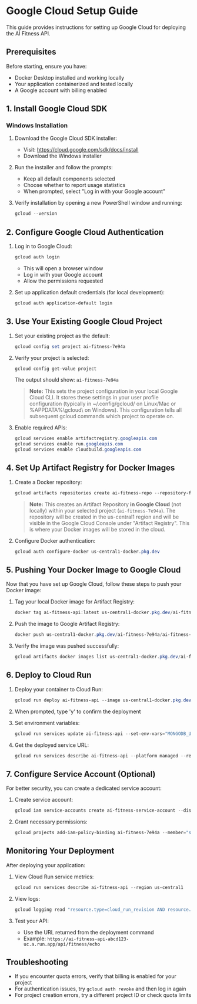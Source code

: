 # Google Cloud Setup Guide

This guide provides instructions for setting up Google Cloud for deploying the AI Fitness API.

## Prerequisites

Before starting, ensure you have:

- Docker Desktop installed and working locally
- Your application containerized and tested locally
- A Google account with billing enabled

## 1. Install Google Cloud SDK

### Windows Installation

1. Download the Google Cloud SDK installer:

   - Visit: https://cloud.google.com/sdk/docs/install
   - Download the Windows installer

2. Run the installer and follow the prompts:

   - Keep all default components selected
   - Choose whether to report usage statistics
   - When prompted, select "Log in with your Google account"

3. Verify installation by opening a new PowerShell window and running:
   ```powershell
   gcloud --version
   ```

## 2. Configure Google Cloud Authentication

1. Log in to Google Cloud:

   ```powershell
   gcloud auth login
   ```

   - This will open a browser window
   - Log in with your Google account
   - Allow the permissions requested

2. Set up application default credentials (for local development):
   ```powershell
   gcloud auth application-default login
   ```

## 3. Use Your Existing Google Cloud Project

1. Set your existing project as the default:

   ```powershell
   gcloud config set project ai-fitness-7e94a
   ```

2. Verify your project is selected:

   ```powershell
   gcloud config get-value project
   ```

   The output should show: `ai-fitness-7e94a`

   > **Note:** This sets the project configuration in your local Google Cloud CLI. It stores these settings in your user profile configuration (typically in ~/.config/gcloud/ on Linux/Mac or %APPDATA%\gcloud\ on Windows). This configuration tells all subsequent gcloud commands which project to operate on.

3. Enable required APIs:
   ```powershell
   gcloud services enable artifactregistry.googleapis.com
   gcloud services enable run.googleapis.com
   gcloud services enable cloudbuild.googleapis.com
   ```

## 4. Set Up Artifact Registry for Docker Images

1. Create a Docker repository:

   ```powershell
   gcloud artifacts repositories create ai-fitness-repo --repository-format=docker --location=us-central1 --description="AI Fitness API Docker repository"
   ```

   > **Note:** This creates an Artifact Repository **in Google Cloud** (not locally) within your selected project (`ai-fitness-7e94a`). The repository will be created in the us-central1 region and will be visible in the Google Cloud Console under "Artifact Registry". This is where your Docker images will be stored in the cloud.

2. Configure Docker authentication:
   ```powershell
   gcloud auth configure-docker us-central1-docker.pkg.dev
   ```

## 5. Pushing Your Docker Image to Google Cloud

Now that you have set up Google Cloud, follow these steps to push your Docker image:

1. Tag your local Docker image for Artifact Registry:

   ```powershell
   docker tag ai-fitness-api:latest us-central1-docker.pkg.dev/ai-fitness-7e94a/ai-fitness-repo/ai-fitness-api:latest
   ```

2. Push the image to Google Artifact Registry:

   ```powershell
   docker push us-central1-docker.pkg.dev/ai-fitness-7e94a/ai-fitness-repo/ai-fitness-api:latest
   ```

3. Verify the image was pushed successfully:

   ```powershell
   gcloud artifacts docker images list us-central1-docker.pkg.dev/ai-fitness-7e94a/ai-fitness-repo
   ```

## 6. Deploy to Cloud Run

1. Deploy your container to Cloud Run:

   ```powershell
   gcloud run deploy ai-fitness-api --image us-central1-docker.pkg.dev/ai-fitness-7e94a/ai-fitness-repo/ai-fitness-api:latest --platform managed --region us-central1 --allow-unauthenticated
   ```

2. When prompted, type 'y' to confirm the deployment

3. Set environment variables:

   ```powershell
   gcloud run services update ai-fitness-api --set-env-vars="MONGODB_URI=your_mongodb_uri,GEMINI_API_KEY=your_gemini_api_key" --region us-central1
   ```

4. Get the deployed service URL:

   ```powershell
   gcloud run services describe ai-fitness-api --platform managed --region us-central1 --format='value(status.url)'
   ```

## 7. Configure Service Account (Optional)

For better security, you can create a dedicated service account:

1. Create service account:

   ```powershell
   gcloud iam service-accounts create ai-fitness-service-account --display-name="AI Fitness Service Account"
   ```

2. Grant necessary permissions:
   ```powershell
   gcloud projects add-iam-policy-binding ai-fitness-7e94a --member="serviceAccount:ai-fitness-service-account@ai-fitness-7e94a.iam.gserviceaccount.com" --role="roles/run.invoker"
   ```

## Monitoring Your Deployment

After deploying your application:

1. View Cloud Run service metrics:

   ```powershell
   gcloud run services describe ai-fitness-api --region us-central1
   ```

2. View logs:

   ```powershell
   gcloud logging read "resource.type=cloud_run_revision AND resource.labels.service_name=ai-fitness-api" --limit 10
   ```

3. Test your API:
   - Use the URL returned from the deployment command
   - Example: `https://ai-fitness-api-abcd123-uc.a.run.app/api/fitness/echo`

## Troubleshooting

- If you encounter quota errors, verify that billing is enabled for your project
- For authentication issues, try `gcloud auth revoke` and then log in again
- For project creation errors, try a different project ID or check quota limits
